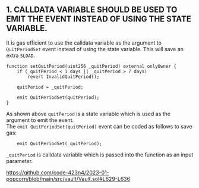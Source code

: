 ## 1. CALLDATA VARIABLE SHOULD BE USED TO EMIT THE EVENT INSTEAD OF USING THE STATE VARIABLE.

It is gas efficient to use the calldata variable as the argument to `QuitPeriodSet` event instead of using the state variable. 
This will save an extra `SLOAD`.

    function setQuitPeriod(uint256 _quitPeriod) external onlyOwner {
        if (_quitPeriod < 1 days || _quitPeriod > 7 days)
            revert InvalidQuitPeriod();

        quitPeriod = _quitPeriod;

        emit QuitPeriodSet(quitPeriod); 
    }

As shown above `quitPeriod` is a state variable which is used as the argument to emit the event.	
The `emit QuitPeriodSet(quitPeriod)` event can be coded as follows to save gas:

        emit QuitPeriodSet(_quitPeriod);
		
`_quitPeriod` is calldata variable which is passed into the function as an input parameter.

https://github.com/code-423n4/2023-01-popcorn/blob/main/src/vault/Vault.sol#L629-L636	